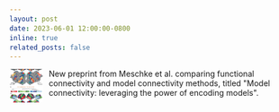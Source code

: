 ```yaml
---
layout: post
date: 2023-06-01 12:00:00-0800
inline: true
related_posts: false
---
```


<img src="/assets/img/papers/Meschke.etal.preprint.png" alt="Meschke et al. preprint" style="width: 60px; height: 60px; object-fit: cover; border-radius: 4px; float: left; margin-right: 10px;"> New preprint from Meschke et al. comparing functional connectivity and model connectivity methods, titled "Model connectivity: leveraging the power of encoding models".
